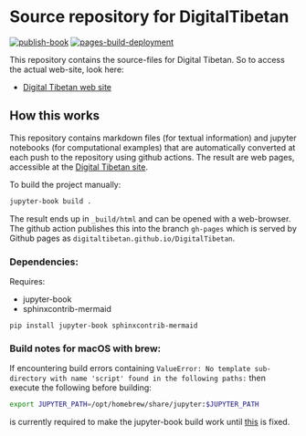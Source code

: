 # Source repository for DigitalTibetan

[![publish-book](https://github.com/DigitalTibetan/DigitalTibetan/actions/workflows/Publish.yml/badge.svg)](https://github.com/DigitalTibetan/DigitalTibetan/actions/workflows/Publish.yml)
[![pages-build-deployment](https://github.com/DigitalTibetan/DigitalTibetan/actions/workflows/pages/pages-build-deployment/badge.svg)](https://github.com/DigitalTibetan/DigitalTibetan/actions/workflows/pages/pages-build-deployment)

This repository contains the source-files for Digital Tibetan. So to access the actual web-site, look here:

* [Digital Tibetan web site](https://digitaltibetan.github.io/DigitalTibetan/)

## How this works

This repository contains markdown files (for textual information) and jupyter notebooks (for computational examples) that are automatically converted at each push to the repository using github actions. The result are web pages, accessible at the [Digital Tibetan site](https://digitaltibetan.github.io/DigitalTibetan/).

To build the project manually:

```bash
jupyter-book build .
```

The result ends up in `_build/html` and can be opened with a web-browser. The github action publishes this into the branch `gh-pages` which is served by Github pages as `digitaltibetan.github.io/DigitalTibetan`.

### Dependencies:

Requires:
- jupyter-book
- sphinxcontrib-mermaid

```
pip install jupyter-book sphinxcontrib-mermaid
```

### Build notes for macOS with brew:

If encountering build errors containing `ValueError: No template sub-directory with name 'script' found in the following paths:` then execute the following before building:

```bash
export JUPYTER_PATH=/opt/homebrew/share/jupyter:$JUPYTER_PATH
```

is currently required to make the jupyter-book build work until [this](https://github.com/jupyter/nbconvert/issues/1773) is fixed.